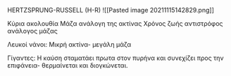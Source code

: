 HERTZSPRUNG-RUSSELL (H-R)
![[Pasted image 20211115142829.png]]

Κύρια ακολουθία
Μάζα ανάλογη της ακτίνας
Χρόνος ζωής αντιστρόφος ανάλογος μάζας

Λευκοί νάνοι: 
Μικρή ακτίνα- μεγάλη μάζα

Γίγαντες:
Η καύση σταματάει πρωτα στον πυρήνα και συνεχίζει προς την επιφάνεια- θερμαίνεται και διογκώνεται.